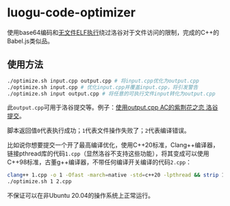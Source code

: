 # luogu-code-optimizer

使用base64编码和[无文件ELF执行](https://blog.spoock.com/2019/08/27/elf-in-memory-execution/)绕过洛谷对于文件访问的限制，完成的C++的Babel.js类似品。

## 使用方法

```bash
./optimize.sh input.cpp output.cpp # 将input.cpp优化为output.cpp
./optimize.sh input.cpp # 优化input.cpp并覆盖input.cpp，将引发警告
./optimize.sh input output.cpp # 将任意的可执行文件input转化为output.cpp
```

此`output.cpp`可用于洛谷提交等。例子：[使用output.cpp AC的紫荆花之恋 洛谷提交](https://www.luogu.com.cn/record/40135048)。

脚本返回值`0`代表执行成功；`1`代表文件操作失败了；`2`代表编译错误。

比如说你想要提交一个开了最高编译优化，使用C++20标准，Clang++编译器，链接pthread库的代码`1.cpp`（显然洛谷不支持这些功能），将其变成可以使用C++98标准，古董g++编译器，不带任何编译开关编译的代码`2.cpp`：
```bash
clang++ 1.cpp -o 1 -Ofast -march=native -std=c++20 -lpthread && strip 1
./optimize.sh 1 2.cpp
```

不保证可以在非Ubuntu 20.04的操作系统上正常运行。
